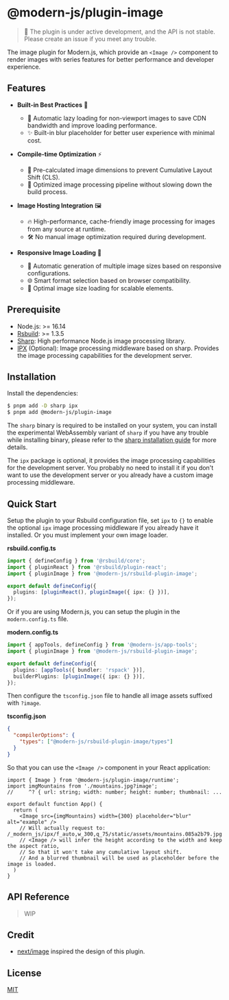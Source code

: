 # @modern-js/plugin-image

> 🚧 The plugin is under active development, and the API is not stable. Please create an issue if you meet any trouble.

The image plugin for Modern.js, which provide an `<Image />` component to render images with series features for better performance and developer experience.

## Features

- **Built-in Best Practices** 🎯
  - 🚀 Automatic lazy loading for non-viewport images to save CDN bandwidth and improve loading performance.
  - ✨ Built-in blur placeholder for better user experience with minimal cost.

- **Compile-time Optimization** ⚡️
  - 📏 Pre-calculated image dimensions to prevent Cumulative Layout Shift (CLS).
  - 🔄 Optimized image processing pipeline without slowing down the build process.

- **Image Hosting Integration** 🖼️
  - 🔥 High-performance, cache-friendly image processing for images from any source at runtime.
  - 🛠️ No manual image optimization required during development.

- **Responsive Image Loading** 📱
  - 🎨 Automatic generation of multiple image sizes based on responsive configurations.
  - 🌐 Smart format selection based on browser compatibility.
  - 📐 Optimal image size loading for scalable elements.

## Prerequisite

- Node.js: >= 16.14
- [Rsbuild](https://rsbuild.dev/): >= 1.3.5
- [Sharp](https://sharp.pixelplumbing.com): High performance Node.js image processing library.
- [IPX](https://github.com/unjs/ipx) (Optional): Image processing middleware based on sharp. Provides the image processing capabilities for the development server.

## Installation

Install the dependencies:

```bash
$ pnpm add -D sharp ipx
$ pnpm add @modern-js/plugin-image
```

The `sharp` binary is required to be installed on your system, you can install the experimental WebAssembly variant of `sharp` if you have any trouble while installing binary, please refer to the [sharp installation guide](https://sharp.pixelplumbing.com/install/#webassembly) for more details.

The `ipx` package is optional, it provides the image processing capabilities for the development server. You probably no need to install it if you don't want to use the development server or you already have a custom image processing middleware.

## Quick Start

Setup the plugin to your Rsbuild configuration file, set `ipx` to `{}` to enable the optional `ipx` image processing middleware if you already have it installed. Or you must implement your own image loader.

**rsbuild.config.ts**

```ts
import { defineConfig } from '@rsbuild/core';
import { pluginReact } from '@rsbuild/plugin-react';
import { pluginImage } from '@modern-js/rsbuild-plugin-image';

export default defineConfig({
  plugins: [pluginReact(), pluginImage({ ipx: {} })],
});
```

Or if you are using Modern.js, you can setup the plugin in the `modern.config.ts` file.

**modern.config.ts**

```ts
import { appTools, defineConfig } from '@modern-js/app-tools';
import { pluginImage } from '@modern-js/rsbuild-plugin-image';

export default defineConfig({
  plugins: [appTools({ bundler: 'rspack' })],
  builderPlugins: [pluginImage({ ipx: {} })],
});
```

Then configure the `tsconfig.json` file to handle all image assets suffixed with `?image`.

**tsconfig.json**

```json
{
  "compilerOptions": {
    "types": ["@modern-js/rsbuild-plugin-image/types"]
  }
}
```

So that you can use the `<Image />` component in your React application:

```tsx
import { Image } from '@modern-js/plugin-image/runtime';
import imgMountains from './mountains.jpg?image';
//     ^? { url: string; width: number; height: number; thumbnail: ...

export default function App() {
  return (
    <Image src={imgMountains} width={300} placeholder="blur" alt="example" />
    // Will actually request to: /_modern_js/ipx/f_auto,w_300,q_75/static/assets/mountains.085a2b79.jpg
    // <Image /> will infer the height according to the width and keep the aspect ratio,
    // So that it won't take any cumulative layout shift.
    // And a blurred thumbnail will be used as placeholder before the image is loaded.
  )
}
```

## API Reference

> WIP

## Credit

- [next/image](https://nextjs.org/docs/pages/building-your-application/optimizing/images) inspired the design of this plugin.

## License

[MIT](./LICENSE)
